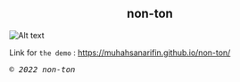 <h2 align="center"> non-ton </h2>

![Alt text](./assets/images/non-ton-background.png?raw=true)

Link for `the demo` : https://muhahsanarifin.github.io/non-ton/

<p> <samp><i>&copy; 2022 non-ton</i></samp> </p>